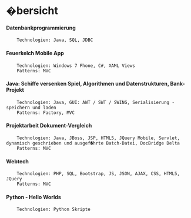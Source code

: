 # �bersicht

#### Datenbankprogrammierung 
        Technologien: Java, SQL, JDBC
#### Feuerkelch Mobile App
        Technologien: Windows 7 Phone, C#, XAML Views
        Patterns: MVC
#### Java: Schiffe versenken Spiel, Algorithmen und Datenstrukturen, Bank-Projekt 
        Technologien: Java, GUI: AWT / SWT / SWING, Serialisierung - speichern und laden 
        Patterns: Factory, MVC
#### Projektarbeit Dokument-Vergleich
        Technologien: Java, JBoss, JSP, HTML5, JQuery Mobile, Servlet, dynamisch geschrieben und ausgef�hrte Batch-Datei, DocBridge Delta
        Patterns: MVC
#### Webtech
        Technologien: PHP, SQL, Bootstrap, JS, JSON, AJAX, CSS, HTML5, JQuery
        Patterns: MVC
#### Python - Hello Worlds
        Technologien: Python Skripte